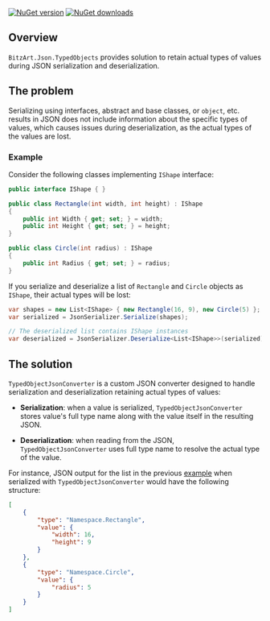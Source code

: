 [![NuGet version](https://img.shields.io/nuget/v/BitzArt.Json.TypedObjects.svg)](https://www.nuget.org/packages/BitzArt.Json.TypedObjects/)
[![NuGet downloads](https://img.shields.io/nuget/dt/BitzArt.Json.TypedObjects.svg)](https://www.nuget.org/packages/BitzArt.Json.TypedObjects/)

## Overview
`BitzArt.Json.TypedObjects` provides solution to retain actual types of values during JSON serialization and deserialization.

## The problem
Serializing using interfaces, abstract and base classes, or `object`, etc. results in JSON does not include information about the specific types of values, which causes issues during deserialization, as the actual types of the values are lost.

### Example
Consider the following classes implementing `IShape` interface:

```csharp
public interface IShape { }

public class Rectangle(int width, int height) : IShape
{
    public int Width { get; set; } = width;
    public int Height { get; set; } = height;
}

public class Circle(int radius) : IShape
{
    public int Radius { get; set; } = radius;
}
```

If you serialize and deserialize a list of `Rectangle` and `Circle` objects as `IShape`, their actual types will be lost:

```csharp
var shapes = new List<IShape> { new Rectangle(16, 9), new Circle(5) };
var serialized = JsonSerializer.Serialize(shapes);

// The deserialized list contains IShape instances
var deserialized = JsonSerializer.Deserialize<List<IShape>>(serialized);
```

## The solution
`TypedObjectJsonConverter` is a custom JSON converter designed to handle serialization and deserialization retaining actual types of values:

 - __Serialization__: when a value is serialized, `TypedObjectJsonConverter` stores value's full type name along with the value itself in the resulting JSON.

- __Deserialization__: when reading from the JSON, `TypedObjectJsonConverter` uses full type name to resolve the actual type of the value.

For instance, JSON output for the list in the previous [example](#example) when serialized with `TypedObjectJsonConverter` would have the following structure:

```json
[
	{
		"type": "Namespace.Rectangle",
		"value": {
			"width": 16,
			"height": 9
		}
	},
	{
		"type": "Namespace.Circle",
		"value": {
			"radius": 5
		}
	}
]
```
